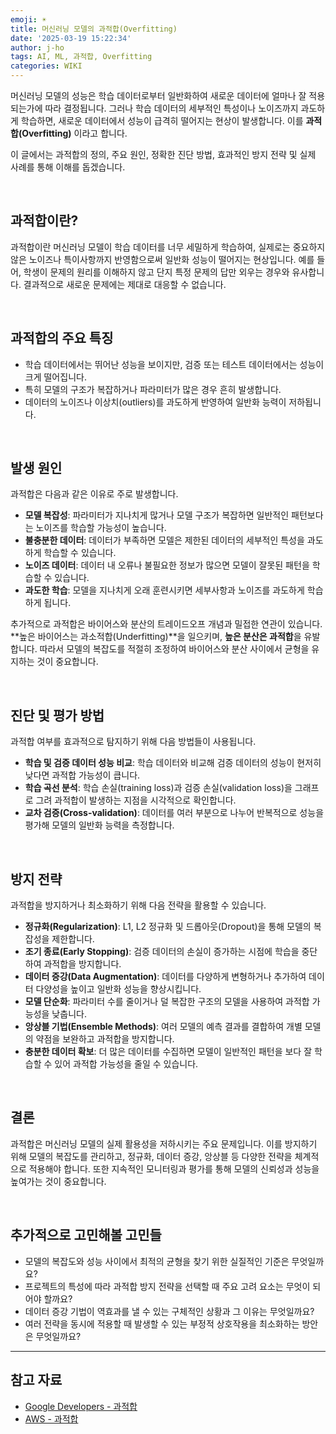```yaml
---
emoji: ☀️
title: 머신러닝 모델의 과적합(Overfitting)
date: '2025-03-19 15:22:34'
author: j-ho
tags: AI, ML, 과적합, Overfitting
categories: WIKI
---
```


머신러닝 모델의 성능은 학습 데이터로부터 일반화하여 새로운 데이터에 얼마나 잘 적용되는가에 따라 결정됩니다.
그러나 학습 데이터의 세부적인 특성이나 노이즈까지 과도하게 학습하면, 새로운 데이터에서 성능이 급격히 떨어지는 현상이 발생합니다. 이를 **과적합(Overfitting)** 이라고 합니다.

이 글에서는 과적합의 정의, 주요 원인, 정확한 진단 방법, 효과적인 방지 전략 및 실제 사례를 통해 이해를 돕겠습니다.

<br >

## 과적합이란?

과적합이란 머신러닝 모델이 학습 데이터를 너무 세밀하게 학습하여, 실제로는 중요하지 않은 노이즈나 특이사항까지 반영함으로써 일반화 성능이 떨어지는 현상입니다.
예를 들어, 학생이 문제의 원리를 이해하지 않고 단지 특정 문제의 답만 외우는 경우와 유사합니다. 결과적으로 새로운 문제에는 제대로 대응할 수 없습니다.

<br >

## 과적합의 주요 특징

- 학습 데이터에서는 뛰어난 성능을 보이지만, 검증 또는 테스트 데이터에서는 성능이 크게 떨어집니다.
- 특히 모델의 구조가 복잡하거나 파라미터가 많은 경우 흔히 발생합니다.
- 데이터의 노이즈나 이상치(outliers)를 과도하게 반영하여 일반화 능력이 저하됩니다.

<br >

## 발생 원인

과적합은 다음과 같은 이유로 주로 발생합니다.

- **모델 복잡성**: 파라미터가 지나치게 많거나 모델 구조가 복잡하면 일반적인 패턴보다는 노이즈를 학습할 가능성이 높습니다.
- **불충분한 데이터**: 데이터가 부족하면 모델은 제한된 데이터의 세부적인 특성을 과도하게 학습할 수 있습니다.
- **노이즈 데이터**: 데이터 내 오류나 불필요한 정보가 많으면 모델이 잘못된 패턴을 학습할 수 있습니다.
- **과도한 학습**: 모델을 지나치게 오래 훈련시키면 세부사항과 노이즈를 과도하게 학습하게 됩니다.

추가적으로 과적합은 바이어스와 분산의 트레이드오프 개념과 밀접한 연관이 있습니다.
**높은 바이어스는 과소적합(Underfitting)**을 일으키며, **높은 분산은 과적합**을 유발합니다. 따라서 모델의 복잡도를 적절히 조정하여 바이어스와 분산 사이에서 균형을 유지하는 것이 중요합니다.

<br >

## 진단 및 평가 방법

과적합 여부를 효과적으로 탐지하기 위해 다음 방법들이 사용됩니다.

- **학습 및 검증 데이터 성능 비교**: 학습 데이터와 비교해 검증 데이터의 성능이 현저히 낮다면 과적합 가능성이 큽니다.
- **학습 곡선 분석**: 학습 손실(training loss)과 검증 손실(validation loss)을 그래프로 그려 과적합이 발생하는 지점을 시각적으로 확인합니다.
- **교차 검증(Cross-validation)**: 데이터를 여러 부분으로 나누어 반복적으로 성능을 평가해 모델의 일반화 능력을 측정합니다.

<br >

## 방지 전략

과적합을 방지하거나 최소화하기 위해 다음 전략을 활용할 수 있습니다.

- **정규화(Regularization)**: L1, L2 정규화 및 드롭아웃(Dropout)을 통해 모델의 복잡성을 제한합니다.
- **조기 종료(Early Stopping)**: 검증 데이터의 손실이 증가하는 시점에 학습을 중단하여 과적합을 방지합니다.
- **데이터 증강(Data Augmentation)**: 데이터를 다양하게 변형하거나 추가하여 데이터 다양성을 높이고 일반화 성능을 향상시킵니다.
- **모델 단순화**: 파라미터 수를 줄이거나 덜 복잡한 구조의 모델을 사용하여 과적합 가능성을 낮춥니다.
- **앙상블 기법(Ensemble Methods)**: 여러 모델의 예측 결과를 결합하여 개별 모델의 약점을 보완하고 과적합을 방지합니다.
- **충분한 데이터 확보**: 더 많은 데이터를 수집하면 모델이 일반적인 패턴을 보다 잘 학습할 수 있어 과적합 가능성을 줄일 수 있습니다.

<br >

## 결론

과적합은 머신러닝 모델의 실제 활용성을 저하시키는 주요 문제입니다.
이를 방지하기 위해 모델의 복잡도를 관리하고, 정규화, 데이터 증강, 앙상블 등 다양한 전략을 체계적으로 적용해야 합니다.
또한 지속적인 모니터링과 평가를 통해 모델의 신뢰성과 성능을 높여가는 것이 중요합니다.

<br >

## 추가적으로 고민해볼 고민들

- 모델의 복잡도와 성능 사이에서 최적의 균형을 찾기 위한 실질적인 기준은 무엇일까요?
- 프로젝트의 특성에 따라 과적합 방지 전략을 선택할 때 주요 고려 요소는 무엇이 되어야 할까요?
- 데이터 증강 기법이 역효과를 낼 수 있는 구체적인 상황과 그 이유는 무엇일까요?
- 여러 전략을 동시에 적용할 때 발생할 수 있는 부정적 상호작용을 최소화하는 방안은 무엇일까요?

---

## 참고 자료

- [Google Developers - 과적합](https://developers.google.com/machine-learning/crash-course/overfitting/overfitting?hl=ko)
- [AWS - 과적합](https://aws.amazon.com/what-is/overfitting/)

```toc

```
